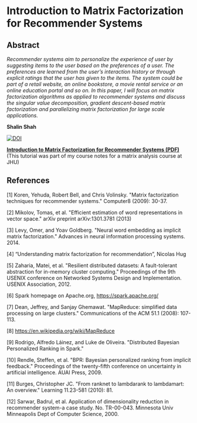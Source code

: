 <h1>Introduction to Matrix Factorization for Recommender Systems</h1>
<h2>Abstract</h2>
<i>Recommender systems aim to personalize the experience of user by suggesting items to the user based on the preferences of a user. The preferences are learned from the user’s interaction history or through explicit ratings that the user has given to the items. The system could be part of a retail website, an online bookstore, a movie rental service or an online education portal and so on. In this paper, I will focus on matrix factorization algorithms as applied to recommender systems and discuss the singular value decomposition, gradient descent-based matrix factorization and parallelizing matrix factorization for large scale applications.</i>

<b>Shalin Shah</b>

<a href="https://doi.org/10.5281/zenodo.3344938"><img src="https://zenodo.org/badge/DOI/10.5281/zenodo.3344938.svg" alt="DOI"></a>

<b><a href="https://github.com/shah314/matrix-factorization/raw/master/matrix-factorization-recommender-systems.pdf">Introduction to Matrix Factorization for Recommender Systems (PDF)</a></b>
<br>
(This tutorial was part of my course notes for a matrix analysis course at JHU)
<br>
<h2>References</h2>

[1] Koren, Yehuda, Robert Bell, and Chris Volinsky. "Matrix factorization techniques for recommender systems." Computer8 (2009): 30-37.

[2] Mikolov, Tomas, et al. "Efficient estimation of word representations in vector space." arXiv preprint arXiv:1301.3781 (2013)

[3] Levy, Omer, and Yoav Goldberg. "Neural word embedding as implicit matrix factorization." Advances in neural information processing systems. 2014.

[4] “Understanding matrix factorization for recommendation”, Nicolas Hug

[5] Zaharia, Matei, et al. "Resilient distributed datasets: A fault-tolerant abstraction for in-memory cluster computing." Proceedings of the 9th USENIX conference on Networked Systems Design and Implementation. USENIX Association, 2012.

[6] Spark homepage on Apache.org, https://spark.apache.org/

[7] Dean, Jeffrey, and Sanjay Ghemawat. "MapReduce: simplified data processing on large clusters." Communications of the ACM 51.1 (2008): 107-113.

[8] https://en.wikipedia.org/wiki/MapReduce

[9] Rodrigo, Alfredo Láinez, and Luke de Oliveira. "Distributed Bayesian Personalized Ranking in Spark."

[10] Rendle, Steffen, et al. "BPR: Bayesian personalized ranking from implicit feedback." Proceedings of the twenty-fifth conference on uncertainty in artificial intelligence. AUAI Press, 2009.

[11] Burges, Christopher JC. "From ranknet to lambdarank to lambdamart: An overview." Learning 11.23-581 (2010): 81.

[12] Sarwar, Badrul, et al. Application of dimensionality reduction in recommender system-a case study. No. TR-00-043. Minnesota Univ Minneapolis Dept of Computer Science, 2000.
